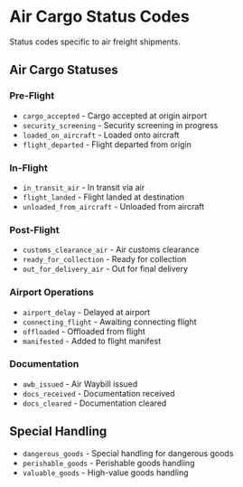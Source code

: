 # Air Cargo Status Codes

Status codes specific to air freight shipments.

## Air Cargo Statuses

### Pre-Flight
- `cargo_accepted` - Cargo accepted at origin airport
- `security_screening` - Security screening in progress
- `loaded_on_aircraft` - Loaded onto aircraft
- `flight_departed` - Flight departed from origin

### In-Flight
- `in_transit_air` - In transit via air
- `flight_landed` - Flight landed at destination
- `unloaded_from_aircraft` - Unloaded from aircraft

### Post-Flight
- `customs_clearance_air` - Air customs clearance
- `ready_for_collection` - Ready for collection
- `out_for_delivery_air` - Out for final delivery

### Airport Operations
- `airport_delay` - Delayed at airport
- `connecting_flight` - Awaiting connecting flight
- `offloaded` - Offloaded from flight
- `manifested` - Added to flight manifest

### Documentation
- `awb_issued` - Air Waybill issued
- `docs_received` - Documentation received
- `docs_cleared` - Documentation cleared

## Special Handling
- `dangerous_goods` - Special handling for dangerous goods
- `perishable_goods` - Perishable goods handling
- `valuable_goods` - High-value goods handling